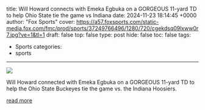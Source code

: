 title: Will Howard connects with Emeka Egbuka on a GORGEOUS 11-yard TD to help Ohio State tie the game vs Indiana
date: 2024-11-23 18:14:45 +0000
author: "Fox Sports"
cover: https://a57.foxsports.com/static-media.fox.com/fmc/prod/sports/37249766496/1280/720/cgekdsq09lxww0r7.jpg?ve=1&tl=1
draft: false
top: false
type: post
hide: false
toc: false
tags:
  - Sports
categories:
  - sports
---

![](https://a57.foxsports.com/static-media.fox.com/fmc/prod/sports/37249766496/1280/720/cgekdsq09lxww0r7.jpg?ve=1&tl=1)

Will Howard connected with Emeka Egbuka on a GORGEOUS 11-yard TD to help the Ohio State Buckeyes tie the game vs. the Indiana Hoosiers.

[read more](https://www.foxsports.com/watch/fmc-f2o6gdutkit7rv8n)
